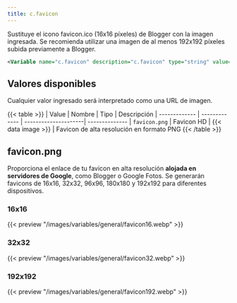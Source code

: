 ```yaml
---
title: c.favicon
---
```


Sustituye el icono favicon.ico (16x16 píxeles) de Blogger con la imagen ingresada. Se recomienda utilizar una imagen de al menos 192x192 píxeles subida previamente a Blogger.

```xml
<Variable name="c.favicon" description="c.favicon" type="string" value=""/>
```

## Valores disponibles

Cualquier valor ingresado será interpretado como una URL de imagen.

{{< table >}}
| Value         | Nombre        | Tipo                 | Descripción
| ------------- | ------------- | ---------------------| --------------
| `favicon.png` | Favicon HD    | {{< data image >}}   | Favicon de alta resolución en formato PNG
{{< /table >}}


## favicon.png

Proporciona el enlace de tu favicon en alta resolución **alojada en servidores de Google**, como Blogger o Google Fotos. Se generarán favicons de 16x16, 32x32, 96x96, 180x180 y 192x192 para diferentes dispositivos.

### 16x16

{{< preview "/images/variables/general/favicon16.webp" >}}

### 32x32

{{< preview "/images/variables/general/favicon32.webp" >}}

### 192x192

{{< preview "/images/variables/general/favicon192.webp" >}}


